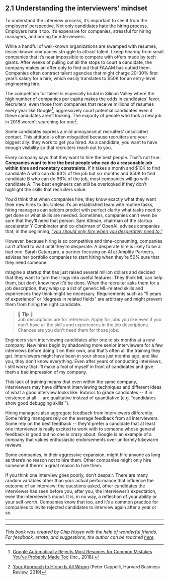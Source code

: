 ## 2.1 Understanding the interviewers’ mindset

To understand the interview process, it’s important to see it from the employers’ perspective. Not only candidates hate the hiring process. Employers hate it too. It’s expensive for companies, stressful for hiring managers, and boring for interviewers. 

While a handful of well-known organizations are swamped with resumes, lesser-known companies struggle to attract talent. I keep hearing from small companies that it’s near impossible to compete with offers made by tech giants. After weeks of pulling out all the stops to court a candidate, the company makes an offer only to find out that FAAAM has outbid them. Companies often contract talent agencies that might charge 20-30% first year’s salary for a hire, which easily translates to $50K for an entry-level engineering hire.

The competition for talent is especially brutal in Silicon Valley where the high number of companies per capita makes the odds in candidates’ favor. Recruiters, even those from companies that receive millions of resumes every year like Google[^17], aggressively court potential candidates even if these candidates aren’t looking. The majority of people who took a new job in 2018 weren’t searching for one[^18].

Some candidates express a mild annoyance at recruiters’ unsolicited contact. This attitude is often misguided because recruiters are your biggest ally: they work to get you hired. As a candidate, you want to have enough visibility so that recruiters reach out to you.

Every company says that they want to hire the best people. That’s not true. **Companies want to hire the best people who can do a reasonable job within time and monetary constraints**. If it takes a month and $10K to find candidate A who can do 93% of the job but six months and $50K to find candidate B who can do 96% of the job, most companies will go with candidate A. The best engineers can still be overlooked if they don’t highlight the skills that recruiters value.

You’d think that when companies hire, they know exactly what they want their new hires to do. Unless it’s an established team with routine tasks, hiring managers can seldom predict with perfect clarity what tasks need to get done or what skills are needed. Sometimes, companies can’t even be sure that they’ll need that person. Sam Altman,  chairman of the startup accelerator Y Combinator and co-chairman of OpenAI, advises companies that, in the beginning, [“_you should only hire when you desperately need to_.”](http://startupclass.samaltman.com/courses/lec02/)

However, because hiring is so competitive and time-consuming, companies can’t afford to wait until they’re desperate. A desperate hire is likely to be a bad one. Sarah Catanzaro, a partner focusing on AI at Amplify Partners, advises her portfolio companies to start hiring when they’re 50% sure that they need someone.

Imagine a startup that has just raised several million dollars and decided that they want to turn their logs into useful features. They think ML can help them, but don’t know how it’d be done. When the recruiter asks them for a job description, they whip up a list of generic ML-related skills and experiences they think might be necessary. Requirements such as “5 years of experience” or “degrees in related fields” are arbitrary and might prevent them from hiring the right candidate.

> 🌳 **Tip** 🌳<br>
Job descriptions are for reference. Apply for jobs you like even if you don't have all the skills and experiences in the job descriptions. Chances are you don't need them for those jobs.


Engineers start interviewing candidates after one to six months at a new company. New hires begin by shadowing more senior interviewers for a few interviews before doing it on their own, and that’s often all the training they get. Interviewers might have been in your shoes just months ago, and like you, they don’t know everything. Even after years of conducting interviews, I still worry that I’ll make a fool of myself in front of candidates and give them a bad impression of my company.

This lack of training means that even within the same company, interviewers may have different interviewing techniques and different ideas of what a good interview looks like. Rubrics to grade candidates -- if in existence at all --  are qualitative instead of quantitative (e.g. “candidates show good debugging skills'”).

Hiring managers also aggregate feedback from interviewers differently. Some hiring managers rely on the average feedback from all interviewers. Some rely on the best feedback -- they’d prefer a candidate that at least one interviewer is really excited to work with to someone whose general feedback is good but no one is crazy about. Google is an example of a company that values enthusiastic endorsements over uniformly lukewarm reviews.

Some companies, in their aggressive expansion, might hire anyone as long as there’s no reason not to hire them. Other companies might only hire someone if there’s a great reason to hire them.

If you think one interview goes poorly, don’t despair. There are many random variables other than your actual performance that influence the outcome of an interview: the questions asked, other candidates the interviewer has seen before you, after you, the interviewer’s expectation, even the interviewer’s mood. It is, in no way, a reflection of your ability or your self-worth. Companies know that too, and it’s a common practice for companies to invite rejected candidates to interview again after a year or so.

-------
[^17]:
     [Google Automatically Rejects Most Resumes for Common Mistakes You've Probably Made Too](https://www.inc.com/minda-zetlin/google-resume-mistakes-laszlo-bock-job-hiring-employment.html) (Inc., 2018).

[^18]:
     [Your Approach to Hiring Is All Wrong](https://hbr.org/2019/05/recruiting) (Peter Cappelli, Harvard Business Review, 2019)

---
*This book was created by [Chip Huyen](https://huyenchip.com) with the help of wonderful friends. For feedback, errata, and suggestions, the author can be reached [here](https://huyenchip.com/communication/).*
     
